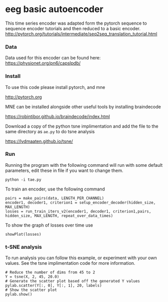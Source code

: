 # eeg basic autoencoder

This time series encoder was adapted form the pytorch sequence to sequence encoder tutorials and then reduced to a basic encoder.
http://pytorch.org/tutorials/intermediate/seq2seq_translation_tutorial.html

### Data
Data used for this encoder can be found here:
https://physionet.org/pn6/capslpdb/

### Install
To use this code please install pytorch, and mne

http://pytorch.org

MNE can be installed alongside other useful tools by installing braindecode

https://robintibor.github.io/braindecode/index.html

Download a copy of the python tsne implimentation and add the file to the same directory as `ae.py` to do tsne analysis

https://lvdmaaten.github.io/tsne/

### Run

Running the program with the following command will run with some default parameters, edit these in file if you want to change them.
```
python -i tae.py
```
To train an encoder, use the following command
```
pairs = make_pairs(data, LENGTH_PER_CHANNEL)
encoder1, decoder1, criterion1 = setup_encoder_decoder(hidden_size, MAX_LENGTH)
losses = run_train_iters_v2(encoder1, decoder1, criterion1,pairs, hidden_size, MAX_LENGTH, repeat_over_data_times)
```
To show the graph of losses over time use
```
showPlot(losses)
```

### t-SNE analysis

To run analysis you can follow this example, or experiment with your own values. See the tsne implimentation code for more information.
```
# Reduce the number of dims from 45 to 2
Y = tsne(X, 2, 45, 20.0)
# Generate the scatter plot based off the generated Y values
pylab.scatter(Y[:, 0], Y[:, 1], 20, labels)
# Show the scatter plot
pylab.show()
```
